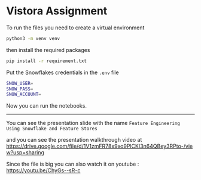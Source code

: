 # Vistora Assignment

To run the files you need to create a virtual environment
```bash
python3 -m venv venv
```

then install the required packages
```bash
pip install -r requirement.txt
```

Put the Snowflakes credentials in the `.env` file 
```bash
SNOW_USER=
SNOW_PASS=
SNOW_ACCOUNT=
```

Now you can run the notebooks.

---

You can see the presentation slide with the name `Feature Engineering Using Snowflake and Feature Stores` 

and you can see the presentation walkthrough video at https://drive.google.com/file/d/1V1zmFR78x9xo9PlCKI3n64QBey3RPto-/view?usp=sharing

Since the file is big you can also watch it on youtube : https://youtu.be/ChyGs--sR-c